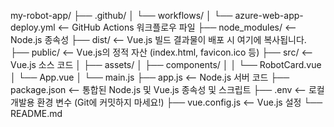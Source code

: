 my-robot-app/
├── .github/
│   └── workflows/
│       └── azure-web-app-deploy.yml  <-- GitHub Actions 워크플로우 파일
├── node_modules/                     <-- Node.js 종속성
├── dist/                             <-- Vue.js 빌드 결과물이 배포 시 여기에 복사됩니다.
├── public/                           <-- Vue.js의 정적 자산 (index.html, favicon.ico 등)
├── src/                              <-- Vue.js 소스 코드
│   ├── assets/
│   ├── components/
│   │   └── RobotCard.vue
│   └── App.vue
│   └── main.js
├── app.js                            <-- Node.js 서버 코드
├── package.json                      <-- 통합된 Node.js 및 Vue.js 종속성 및 스크립트
├── .env                              <-- 로컬 개발용 환경 변수 (Git에 커밋하지 마세요!)
├── vue.config.js                     <-- Vue.js 설정
└── README.md

